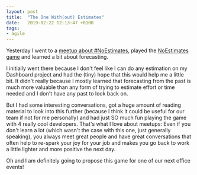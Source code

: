 ```yaml
---
layout: post
title:  "The One With(out) Estimates"
date:   2019-02-22 12:13:47 +0100
tags: 
- agile
---
```


Yesterday I went to a [meetup about #NoEstimates](https://www.meetup.com/ThoughtWorksKoeln/events/258989967/), played the [NoEstimates game](https://noestimates.wordpress.com/get-the-noestimates-game/) and learned a bit about forecasting.

I initially went there because I don't feel like I can do any estimation on my Dashboard project and had the (tiny) hope that this would help me a little bit. It didn't really because I mostly learned that forecasting from the past is much more valuable than any form of trying to estimate effort or time needed and I don't have any past to look back on.

But I had some interesting conversations, got a huge amount of reading material to look into this further (because I think it could be useful for our team if not for me personally) and had just SO much fun playing the game with 4 really cool developers. That's what I love about meetups: Even if you don't learn a lot (which wasn't the case with this one, just generally speaking), you always meet great people and have great conversations that often help to re-spark your joy for your job and makes you go back to work a little lighter and more positive the next day.

Oh and I am definitely going to propose this game for one of our next office events!
